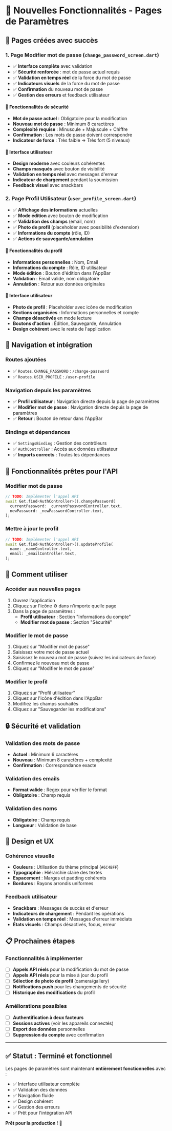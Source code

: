 # 🎉 Nouvelles Fonctionnalités - Pages de Paramètres

## 📱 **Pages créées avec succès**

### 1. **Page Modifier mot de passe** (`change_password_screen.dart`)
- ✅ **Interface complète** avec validation
- ✅ **Sécurité renforcée** : mot de passe actuel requis
- ✅ **Validation en temps réel** de la force du mot de passe
- ✅ **Indicateurs visuels** de la force du mot de passe
- ✅ **Confirmation** du nouveau mot de passe
- ✅ **Gestion des erreurs** et feedback utilisateur

#### 🔧 **Fonctionnalités de sécurité**
- **Mot de passe actuel** : Obligatoire pour la modification
- **Nouveau mot de passe** : Minimum 8 caractères
- **Complexité requise** : Minuscule + Majuscule + Chiffre
- **Confirmation** : Les mots de passe doivent correspondre
- **Indicateur de force** : Très faible → Très fort (5 niveaux)

#### 🎨 **Interface utilisateur**
- **Design moderne** avec couleurs cohérentes
- **Champs masqués** avec bouton de visibilité
- **Validation en temps réel** avec messages d'erreur
- **Indicateur de chargement** pendant la soumission
- **Feedback visuel** avec snackbars

### 2. **Page Profil Utilisateur** (`user_profile_screen.dart`)
- ✅ **Affichage des informations** actuelles
- ✅ **Mode édition** avec bouton de modification
- ✅ **Validation des champs** (email, nom)
- ✅ **Photo de profil** (placeholder avec possibilité d'extension)
- ✅ **Informations du compte** (rôle, ID)
- ✅ **Actions de sauvegarde/annulation**

#### 👤 **Fonctionnalités du profil**
- **Informations personnelles** : Nom, Email
- **Informations du compte** : Rôle, ID utilisateur
- **Mode édition** : Bouton d'édition dans l'AppBar
- **Validation** : Email valide, nom obligatoire
- **Annulation** : Retour aux données originales

#### 🎨 **Interface utilisateur**
- **Photo de profil** : Placeholder avec icône de modification
- **Sections organisées** : Informations personnelles et compte
- **Champs désactivés** en mode lecture
- **Boutons d'action** : Édition, Sauvegarde, Annulation
- **Design cohérent** avec le reste de l'application

## 🚀 **Navigation et intégration**

### **Routes ajoutées**
- ✅ `Routes.CHANGE_PASSWORD` : `/change-password`
- ✅ `Routes.USER_PROFILE` : `/user-profile`

### **Navigation depuis les paramètres**
- ✅ **Profil utilisateur** : Navigation directe depuis la page de paramètres
- ✅ **Modifier mot de passe** : Navigation directe depuis la page de paramètres
- ✅ **Retour** : Bouton de retour dans l'AppBar

### **Bindings et dépendances**
- ✅ `SettingsBinding` : Gestion des contrôleurs
- ✅ `AuthController` : Accès aux données utilisateur
- ✅ **Imports corrects** : Toutes les dépendances

## 🔧 **Fonctionnalités prêtes pour l'API**

### **Modifier mot de passe**
```dart
// TODO: Implémenter l'appel API
await Get.find<AuthController>().changePassword(
  currentPassword: _currentPasswordController.text,
  newPassword: _newPasswordController.text,
);
```

### **Mettre à jour le profil**
```dart
// TODO: Implémenter l'appel API
await Get.find<AuthController>().updateProfile(
  name: _nameController.text,
  email: _emailController.text,
);
```

## 🎯 **Comment utiliser**

### **Accéder aux nouvelles pages**
1. Ouvrez l'application
2. Cliquez sur l'icône ⚙️ dans n'importe quelle page
3. Dans la page de paramètres :
   - **Profil utilisateur** : Section "Informations du compte"
   - **Modifier mot de passe** : Section "Sécurité"

### **Modifier le mot de passe**
1. Cliquez sur "Modifier mot de passe"
2. Saisissez votre mot de passe actuel
3. Saisissez le nouveau mot de passe (suivez les indicateurs de force)
4. Confirmez le nouveau mot de passe
5. Cliquez sur "Modifier le mot de passe"

### **Modifier le profil**
1. Cliquez sur "Profil utilisateur"
2. Cliquez sur l'icône d'édition dans l'AppBar
3. Modifiez les champs souhaités
4. Cliquez sur "Sauvegarder les modifications"

## 🔒 **Sécurité et validation**

### **Validation des mots de passe**
- **Actuel** : Minimum 6 caractères
- **Nouveau** : Minimum 8 caractères + complexité
- **Confirmation** : Correspondance exacte

### **Validation des emails**
- **Format valide** : Regex pour vérifier le format
- **Obligatoire** : Champ requis

### **Validation des noms**
- **Obligatoire** : Champ requis
- **Longueur** : Validation de base

## 🎨 **Design et UX**

### **Cohérence visuelle**
- **Couleurs** : Utilisation du thème principal (`#6C4BFF`)
- **Typographie** : Hiérarchie claire des textes
- **Espacement** : Marges et padding cohérents
- **Bordures** : Rayons arrondis uniformes

### **Feedback utilisateur**
- **Snackbars** : Messages de succès et d'erreur
- **Indicateurs de chargement** : Pendant les opérations
- **Validation en temps réel** : Messages d'erreur immédiats
- **États visuels** : Champs désactivés, focus, erreur

## 📋 **Prochaines étapes**

### **Fonctionnalités à implémenter**
- [ ] **Appels API réels** pour la modification du mot de passe
- [ ] **Appels API réels** pour la mise à jour du profil
- [ ] **Sélection de photo de profil** (camera/gallery)
- [ ] **Notifications push** pour les changements de sécurité
- [ ] **Historique des modifications** du profil

### **Améliorations possibles**
- [ ] **Authentification à deux facteurs**
- [ ] **Sessions actives** (voir les appareils connectés)
- [ ] **Export des données** personnelles
- [ ] **Suppression du compte** avec confirmation

---

## ✅ **Statut : Terminé et fonctionnel**

Les pages de paramètres sont maintenant **entièrement fonctionnelles** avec :
- ✅ Interface utilisateur complète
- ✅ Validation des données
- ✅ Navigation fluide
- ✅ Design cohérent
- ✅ Gestion des erreurs
- ✅ Prêt pour l'intégration API

**Prêt pour la production !** 🚀 